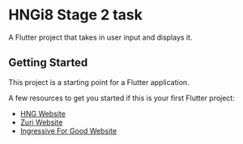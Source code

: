 # HNGi8 Stage 2 task

A Flutter project that takes in user input and displays it.

## Getting Started

This project is a starting point for a Flutter application.

A few resources to get you started if this is your first Flutter project:

- [HNG Website](https://hng.tech)
- [Zuri Website](https://internship.zuri.team)
- [Ingressive For Good Website](https://ingressive.org)

